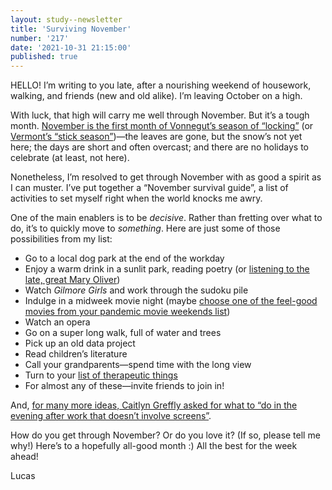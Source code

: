 ```yaml
---
layout: study--newsletter
title: 'Surviving November'
number: '217'
date: '2021-10-31 21:15:00'
published: true
---
```


HELLO! I’m writing to you late, after a nourishing weekend of housework, walking, and friends (new and old alike). I’m leaving October on a high.

With luck, that high will carry me well through November. But it’s a tough month. [November is the first month of Vonnegut’s season of “locking”](https://austinkleon.com/2018/12/22/four-or-more-seasons/) (or [Vermont’s “stick season”](https://kottke.org/19/10/kurt-vonnegut-there-are-six-seasons-instead-of-four))—the leaves are gone, but the snow’s not yet here; the days are short and often overcast; and there are no holidays to celebrate (at least, not here).

Nonetheless, I’m resolved to get through November with as good a spirit as I can muster. I’ve put together a “November survival guide”, a list of activities to set myself right when the world knocks me awry.

One of the main enablers is to be _decisive_. Rather than fretting over what to do, it’s to quickly move to _something_. Here are just some of those possibilities from my list:

- Go to a local dog park at the end of the workday
- Enjoy a warm drink in a sunlit park, reading poetry (or [listening to the late, great Mary Oliver](https://lucascherkewski.com/links/2021/10/26/21-00-onbeing-mary-oliver-listening-to-the-world/))
- Watch _Gilmore Girls_ and work through the sudoku pile
- Indulge in a midweek movie night (maybe [choose one of the feel-good movies from your pandemic movie weekends list](https://lucascherkewski.com/study/pandemic-movie-weekends/))
- Watch an opera
- Go on a super long walk, full of water and trees
- Pick up an old data project
- Read children’s literature
- Call your grandparents—spend time with the long view
- Turn to your [list of therapeutic things](https://lucascherkewski.com/study/therapeutic-things/)
- For almost any of these—invite friends to join in!

And, [for many more ideas, Caitlyn Greffly asked for what to “do in the evening after work that doesn’t involve screens”](https://twitter.com/thecaitcode/status/1451353379133820928).

How do you get through November? Or do you love it? (If so, please tell me why!) Here’s to a hopefully all-good month :) All the best for the week ahead!

Lucas
